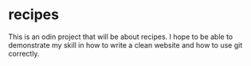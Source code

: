 # recipes
This is an odin project that will be about recipes. I hope to be able to demonstrate my skill in how to write a clean website and how to use git correctly.